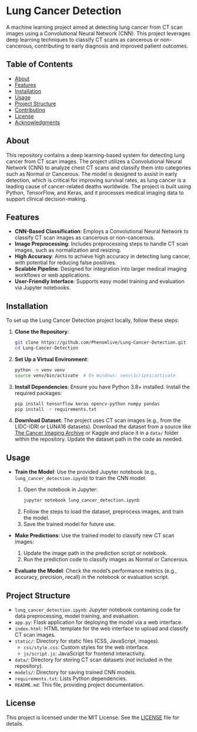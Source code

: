 

# Lung Cancer Detection

A machine learning project aimed at detecting lung cancer from CT scan images using a Convolutional Neural Network (CNN). This project leverages deep learning techniques to classify CT scans as cancerous or non-cancerous, contributing to early diagnosis and improved patient outcomes.

## Table of Contents
- [About](#about)
- [Features](#features)
- [Installation](#installation)
- [Usage](#usage)
- [Project Structure](#project-structure)
- [Contributing](#contributing)
- [License](#license)
- [Acknowledgments](#acknowledgments)

## About
This repository contains a deep learning-based system for detecting lung cancer from CT scan images. The project utilizes a Convolutional Neural Network (CNN) to analyze chest CT scans and classify them into categories such as Normal or Cancerous. The model is designed to assist in early detection, which is critical for improving survival rates, as lung cancer is a leading cause of cancer-related deaths worldwide. The project is built using Python, TensorFlow, and Keras, and it processes medical imaging data to support clinical decision-making.[](https://github.com/ayush9304/Lung_Cancer_Detection)

## Features
- **CNN-Based Classification**: Employs a Convolutional Neural Network to classify CT scan images as cancerous or non-cancerous.
- **Image Preprocessing**: Includes preprocessing steps to handle CT scan images, such as normalization and resizing.
- **High Accuracy**: Aims to achieve high accuracy in detecting lung cancer, with potential for reducing false positives.
- **Scalable Pipeline**: Designed for integration into larger medical imaging workflows or web applications.
- **User-Friendly Interface**: Supports easy model training and evaluation via Jupyter notebooks.

## Installation
To set up the Lung Cancer Detection project locally, follow these steps:

1. **Clone the Repository**:
   ```bash
   git clone https://github.com/Phenomlive/Lung-Cancer-Detection.git
   cd Lung-Cancer-Detection
   ```

2. **Set Up a Virtual Environment**:
   ```bash
   python -m venv venv
   source venv/bin/activate  # On Windows: venv\Scripts\activate
   ```

3. **Install Dependencies**:
   Ensure you have Python 3.8+ installed. Install the required packages:
   ```bash
   pip install tensorflow keras opencv-python numpy pandas
   pip install -r requirements.txt
   ```

4. **Download Dataset**:
   The project uses CT scan images (e.g., from the LIDC-IDRI or LUNA16 datasets). Download the dataset from a source like [The Cancer Imaging Archive](http://www.cancerimagingarchive.net/) or Kaggle and place it in a `data/` folder within the repository. Update the dataset path in the code as needed.[](https://github.com/VinayBN8997/Lung_Cancer_Detection_Using_Python)

## Usage
- **Train the Model**:
  Use the provided Jupyter notebook (e.g., `lung_cancer_detection.ipynb`) to train the CNN model:
  1. Open the notebook in Jupyter:
     ```bash
     jupyter notebook lung_cancer_detection.ipynb
     ```
  2. Follow the steps to load the dataset, preprocess images, and train the model.
  3. Save the trained model for future use.

- **Make Predictions**:
  Use the trained model to classify new CT scan images:
  1. Update the image path in the prediction script or notebook.
  2. Run the prediction code to classify images as Normal or Cancerous.

- **Evaluate the Model**:
  Check the model’s performance metrics (e.g., accuracy, precision, recall) in the notebook or evaluation script.

## Project Structure
- `lung_cancer_detection.ipynb`: Jupyter notebook containing code for data preprocessing, model training, and evaluation.
- `app.py`: Flask application for deploying the model via a web interface.
- `index.html`: HTML template for the web interface to upload and classify CT scan images.
- `static/`: Directory for static files (CSS, JavaScript, images).
  - `css/style.css`: Custom styles for the web interface.
  - `js/script.js`: JavaScript for frontend interactivity.
- `data/`: Directory for storing CT scan datasets (not included in the repository).
- `models/`: Directory for saving trained CNN models.
- `requirements.txt`: Lists Python dependencies.
- `README.md`: This file, providing project documentation.

## License
This project is licensed under the MIT License. See the [LICENSE](LICENSE) file for details.

